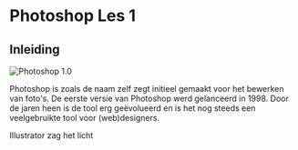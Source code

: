 # Photoshop Les 1

## Inleiding

![Photoshop 1.0](http://creativebits.org/files/photoshop1.jpg "Photoshop 1.0")

Photoshop is zoals de naam zelf zegt initieel gemaakt voor het bewerken van foto's.
De eerste versie van Photoshop werd gelanceerd in 1998.
Door de jaren heen is de tool erg geëvolueerd en is het nog steeds een veelgebruikte tool voor (web)designers.

Illustrator zag het licht 
